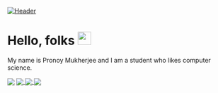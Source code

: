 [![Header](https://raw.githubusercontent.com/pronoymukherjeewritescode//readme_header.png "Header")](https://pronoymukherjeewritescode.github.io/pronoymukherjeewritescode)

# Hello, folks <img src="https://raw.githubusercontent.com/MartinHeinz/MartinHeinz/master/wave.gif" width="30px">

My name is Pronoy Mukherjee and I am a student who likes computer science.

<img align="center" src="https://github-readme-stats.vercel.app/api/top-langs/?username=pronoymukherjeewritescode&langs_count=&layout=compact&theme=tokyonight"/>

<a href="https://github.com/pronoymukherjeewritescode/pronoymukherjeewritescode">
<img align="center" src="https://github-readme-stats.vercel.app/api?username=pronoymukherjeewritescode&show_icons=true&theme=tokyonight"/>
</a>

<a href=https://github.com/pronoymukherjeewritescode/hello-github>
<img align="center" src="https://github-readme-stats.vercel.app/api/pin/?username=pronoymukherjeewritescode&repo=hello-github&theme=tokyonight"/>
</a>

<a href=https://github.com/pronoymukherjeewritescode/scrumptious-webpage>
<img align="center" src="https://github-readme-stats.vercel.app/api/pin/?username=pronoymukherjeewritescode&repo=scrumptious-webpage&theme=tokyonight"/>
</a>
  
<!--**pronoymukherjeewritescode/pronoymukherjeewritescode** is a ✨ _special_ ✨ repository because its `README.md` (this file) appears on your GitHub profile.

Here are some ideas to get you started:

- 🔭 I’m currently working on ...
- 🌱 I’m currently learning ...
- 👯 I’m looking to collaborate on ...
- 🤔 I’m looking for help with ...
- 💬 Ask me about ...
- 📫 How to reach me: ...
- 😄 Pronouns: ...
- ⚡ Fun fact: ...
-->
